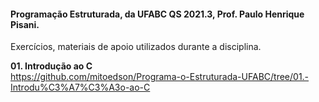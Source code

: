 <h4>Programação Estruturada, da UFABC QS 2021.3, Prof. Paulo Henrique Pisani.</h4>

Exercícios, materiais de apoio utilizados durante a disciplina.

<b>01. Introdução ao C</b><br>
https://github.com/mitoedson/Programa-o-Estruturada-UFABC/tree/01.-Introdu%C3%A7%C3%A3o-ao-C
